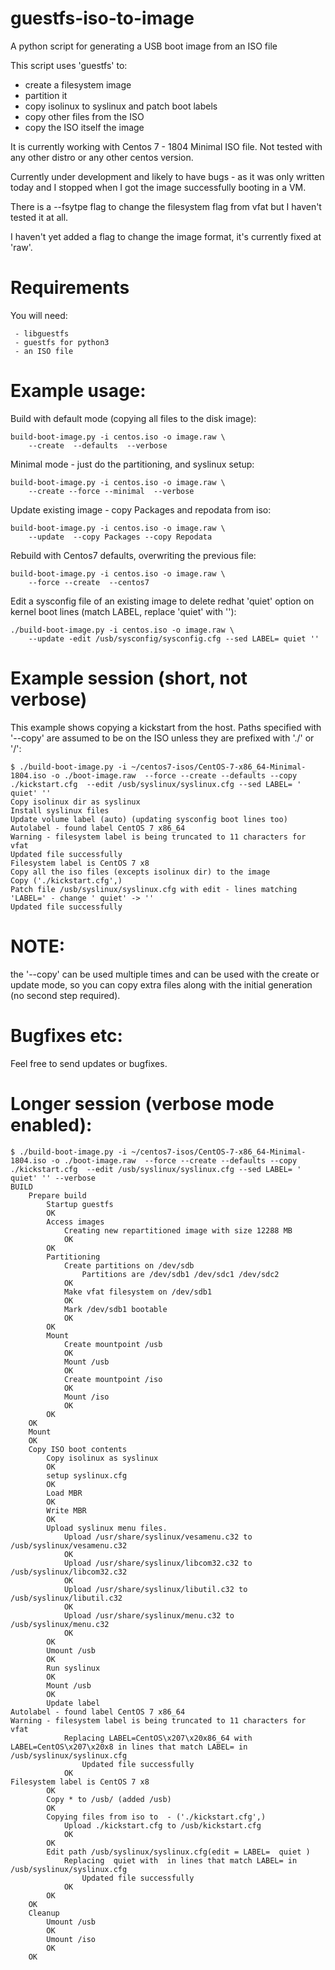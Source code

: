 # guestfs-iso-to-image
A python script for generating a USB boot image from an ISO file

This script uses 'guestfs' to:

  - create a filesystem image
  - partition it
  - copy isolinux to syslinux and patch boot labels 
  - copy other files from the ISO
  - copy the ISO itself the image
  
  It is currently working with Centos 7 - 1804 Minimal ISO file. Not tested with any other distro or any other centos version.
  
  Currently under development and likely to have bugs - as it was only written today and I stopped when I got the image successfully booting in a VM.
 
 There is a --fsytpe flag to change the filesystem flag from vfat but I haven't tested it at all.
 
 I haven't yet added a flag to change the image format, it's currently fixed at 'raw'.
 
  
  # Requirements
  
  You will need:
  
     - libguestfs
     - guestfs for python3
     - an ISO file
    
  # Example usage:
  
  Build with default mode (copying all files to the disk image):
  
  ```
  build-boot-image.py -i centos.iso -o image.raw \
      --create  --defaults  --verbose
  ```

  Minimal mode - just do the partitioning, and syslinux setup:

  ```
  build-boot-image.py -i centos.iso -o image.raw \
      --create --force --minimal  --verbose
  ```


  Update existing image - copy Packages and repodata from iso: 
  
  ```
  build-boot-image.py -i centos.iso -o image.raw \
      --update  --copy Packages --copy Repodata  
  ```

  Rebuild with Centos7 defaults, overwriting the previous file:
  
  ```
  build-boot-image.py -i centos.iso -o image.raw \
      --force --create  --centos7 
  ```
 
  Edit a sysconfig file of an existing image to delete redhat 'quiet' option on kernel boot lines (match LABEL, replace 'quiet' with ''):
  
  ```
  ./build-boot-image.py -i centos.iso -o image.raw \
      --update -edit /usb/sysconfig/sysconfig.cfg --sed LABEL= quiet '' 
  ```
 
  # Example session (short, not verbose)
  
  This example shows copying a kickstart from the host. Paths specified with '--copy' are assumed to be on the ISO unless they are prefixed with './' or '/':
  
  ```
  $ ./build-boot-image.py -i ~/centos7-isos/CentOS-7-x86_64-Minimal-1804.iso -o ./boot-image.raw  --force --create --defaults --copy ./kickstart.cfg  --edit /usb/syslinux/syslinux.cfg --sed LABEL= ' quiet' ''
Copy isolinux dir as syslinux
Install syslinux files
Update volume label (auto) (updating sysconfig boot lines too)
Autolabel - found label CentOS 7 x86_64
Warning - filesystem label is being truncated to 11 characters for vfat
Updated file successfully
Filesystem label is CentOS 7 x8
Copy all the iso files (excepts isolinux dir) to the image
Copy ('./kickstart.cfg',)
Patch file /usb/syslinux/syslinux.cfg with edit - lines matching 'LABEL=' - change ' quiet' -> ''
Updated file successfully
```


# NOTE:

 the '--copy' can be used multiple times and can be used with the create or update mode, so you can copy extra files along with the initial generation (no second step required).
 
# Bugfixes etc:

Feel free to send updates or bugfixes.

# Longer session (verbose mode enabled):

```
$ ./build-boot-image.py -i ~/centos7-isos/CentOS-7-x86_64-Minimal-1804.iso -o ./boot-image.raw  --force --create --defaults --copy ./kickstart.cfg  --edit /usb/syslinux/syslinux.cfg --sed LABEL= ' quiet' '' --verbose
BUILD
    Prepare build
        Startup guestfs
        OK
        Access images
            Creating new repartitioned image with size 12288 MB
            OK
        OK
        Partitioning
            Create partitions on /dev/sdb
                Partitions are /dev/sdb1 /dev/sdc1 /dev/sdc2
            OK
            Make vfat filesystem on /dev/sdb1
            OK
            Mark /dev/sdb1 bootable
            OK
        OK
        Mount
            Create mountpoint /usb
            OK
            Mount /usb
            OK
            Create mountpoint /iso
            OK
            Mount /iso
            OK
        OK
    OK
    Mount
    OK
    Copy ISO boot contents
        Copy isolinux as syslinux
        OK
        setup syslinux.cfg
        OK
        Load MBR
        OK
        Write MBR
        OK
        Upload syslinux menu files.
            Upload /usr/share/syslinux/vesamenu.c32 to /usb/syslinux/vesamenu.c32
            OK
            Upload /usr/share/syslinux/libcom32.c32 to /usb/syslinux/libcom32.c32
            OK
            Upload /usr/share/syslinux/libutil.c32 to /usb/syslinux/libutil.c32
            OK
            Upload /usr/share/syslinux/menu.c32 to /usb/syslinux/menu.c32
            OK
        OK
        Umount /usb
        OK
        Run syslinux
        OK
        Mount /usb
        OK
        Update label
Autolabel - found label CentOS 7 x86_64
Warning - filesystem label is being truncated to 11 characters for vfat
            Replacing LABEL=CentOS\x207\x20x86_64 with LABEL=CentOS\x207\x20x8 in lines that match LABEL= in /usb/syslinux/syslinux.cfg
                Updated file successfully
            OK
Filesystem label is CentOS 7 x8
        OK
        Copy * to /usb/ (added /usb)
        OK
        Copying files from iso to  - ('./kickstart.cfg',)
            Upload ./kickstart.cfg to /usb/kickstart.cfg
            OK
        OK
        Edit path /usb/syslinux/syslinux.cfg(edit = LABEL=  quiet )
            Replacing  quiet with  in lines that match LABEL= in /usb/syslinux/syslinux.cfg
                Updated file successfully
            OK
        OK
    OK
    Cleanup
        Umount /usb
        OK
        Umount /iso
        OK
    OK

```
